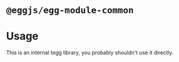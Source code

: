 # `@eggjs/egg-module-common`

# Usage

This is an internal tegg library, you probably shouldn't use it directly.
